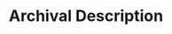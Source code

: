 ---
title: Archival Description
layout: default
parent: Archival Processing
nav_order: 14
has_children: true
---